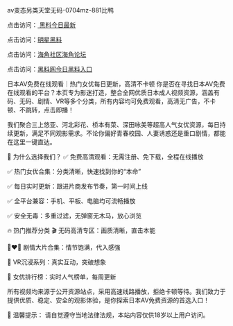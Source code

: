 

av变态另类天堂无码-0704mz-881比鸭


点击访问：<a href="https://gsd-agv.pages.dev/"> 黑料今日最新</a>

点击访问：<a href="https://cfad.pages.dev/">明星黑料</a>

点击访问：<a href="https://rtj-3zo.pages.dev/">海角社区海角论坛</a>

点击访问：<a href="https://fdhf-454.pages.dev/">黑料网今日黑料入口</a>


日本AV免费在线观看｜热门女优每日更新，高清不卡顿
你是否在寻找日本AV免费在线观看的平台？本页专为影迷打造，整合全网优质日本成人视频资源，涵盖有码、无码、剧情、VR等多个分类，所有内容均可免费观看，高清无广告，不卡顿、不跳转，点击即播！

我们聚合三上悠亚、河北彩花、桥本有菜、深田咏美等超高人气女优资源，每日持续更新，满足不同观影需求。不论你偏好青春校园、人妻诱惑还是重口剧情，都能在这里一键直达。

🌟 为什么选择我们？
✅ 免费高清观看：无需注册、免下载，全程在线播放

✅ 热门女优合集：分类清晰，快速找到你的“本命”

✅ 每日实时更新：跟进片商发布节奏，第一时间上线

✅ 全平台兼容：手机、平板、电脑均可流畅播放

✅ 安全无毒：多重过滤，无弹窗无木马，放心浏览

🔥 热门推荐分类
🎬 无码高清专区：画质清晰，直击本能

👩‍❤️‍👨 剧情大片合集：情节饱满，代入感强

🚀 VR沉浸系列：真实互动，突破想象

👑 女优排行榜：实时人气榜单，每周更新

所有视频均来源于公开资源站点，采用高速线路播放，拒绝卡顿等待。我们致力于提供优质、稳定、安全的观影体验，是你探索日本AV免费资源的首选入口！

📌 温馨提示： 请自觉遵守当地法律法规，本站内容仅供18岁以上用户访问。







<span style="display:none;">[Canonical link](  ）</span>
